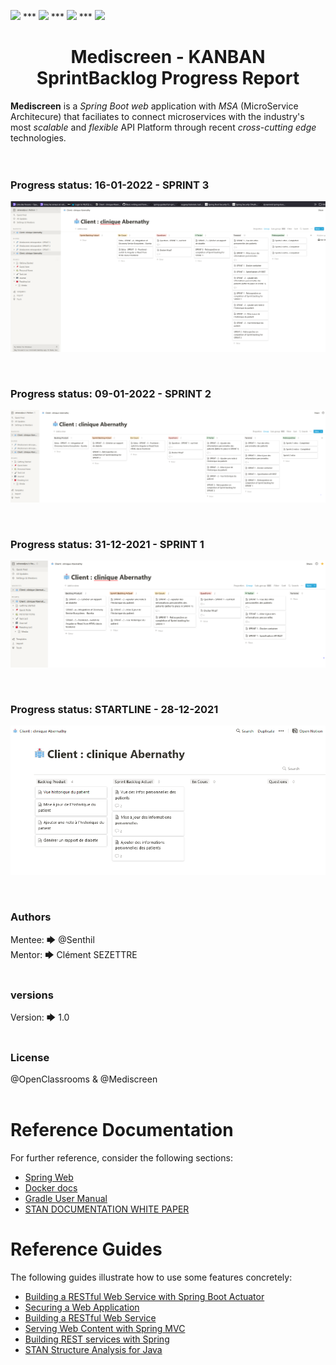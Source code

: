 <img src="https://img.shields.io/badge/java-%23ED8B00.svg?&style=for-the-badge&logo=java&logoColor=white"/> *** <img src="https://img.shields.io/badge/spring%20-%236DB33F.svg?&style=for-the-badge&logo=spring&logoColor=white"/> *** <img src="https://img.shields.io/badge/docker%20-%230db7ed.svg?&style=for-the-badge&logo=docker&logoColor=white"/> *** <img src="https://img.shields.io/badge/gradle-%23ED8B00.svg?&style=for-the-badge&logo=gradle&logoColor=white"/>

<h1 align="center">Mediscreen - KANBAN SprintBacklog Progress Report</h1>

**Mediscreen** is a _Spring Boot web_ application with _MSA_ (MicroService Architecure) that faciliates to connect microservices with the industry's most _scalable_ and _flexible_ API Platform through recent _cross-cutting edge_ technologies.
<br>
<br>
<br>

 ### Progress status: 16-01-2022 - SPRINT 3

![SPRINT PROGRESS 16-01-2022](../images/20220116_sprint_update.PNG "SPRINT PROGRESS 16-01-2022")<br />

<br>

 ### Progress status: 09-01-2022 - SPRINT 2

![SPRINT PROGRESS 09-01-2022](../images/20220109_sprint_update.PNG "SPRINT PROGRESS 09-01-2022")<br />

<br>

 ### Progress status: 31-12-2021 - SPRINT 1

![SPRINT PROGRESS 31-12-2021](../images/20211230_sprint_update.PNG "SPRINT PROGRESS 31-12-2021")<br />

<br>


 ### Progress status: STARTLINE -  28-12-2021

![SPRING PROGRESS_STARLINE 28-12-2021](../images/20211228_sprint_update.PNG "SPRING PROGRESS_STARLINE 28-12-2021")<br />

<br>





### Authors
Mentee:  🡆   @Senthil<br>
Mentor:  🡆   Clément SEZETTRE<br><br>

### versions
Version:  🡆 1.0<br><br>

### License
@OpenClassrooms & @Mediscreen<br><br>



Reference Documentation
===
For further reference, consider the following sections:


* [Spring Web](https://docs.spring.io/spring-boot/docs/2.5.4/reference/htmlsingle/#boot-features-developing-web-applications)
* [Docker docs](https://docs.docker.com/)
* [Gradle User Manual](https://docs.gradle.org/current/userguide/userguide.html)
* [STAN DOCUMENTATION WHITE PAPER](http://stan4j.com/papers/stan-whitepaper.pdf) 


Reference Guides
===
The following guides illustrate how to use some features concretely:

* [Building a RESTful Web Service with Spring Boot Actuator](https://spring.io/guides/gs/actuator-service/)
* [Securing a Web Application](https://spring.io/guides/gs/securing-web/)
* [Building a RESTful Web Service](https://spring.io/guides/gs/rest-service/)
* [Serving Web Content with Spring MVC](https://spring.io/guides/gs/serving-web-content/)
* [Building REST services with Spring](https://spring.io/guides/tutorials/bookmarks/)
* [STAN Structure Analysis for Java](http://stan4j.com/)